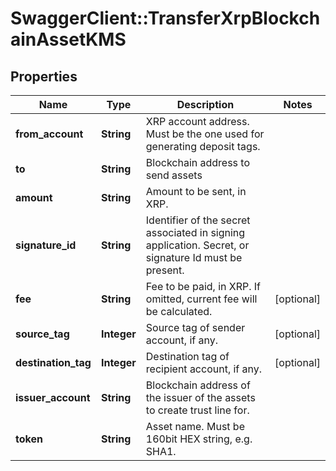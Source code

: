 # SwaggerClient::TransferXrpBlockchainAssetKMS

## Properties
Name | Type | Description | Notes
------------ | ------------- | ------------- | -------------
**from_account** | **String** | XRP account address. Must be the one used for generating deposit tags. | 
**to** | **String** | Blockchain address to send assets | 
**amount** | **String** | Amount to be sent, in XRP. | 
**signature_id** | **String** | Identifier of the secret associated in signing application. Secret, or signature Id must be present. | 
**fee** | **String** | Fee to be paid, in XRP. If omitted, current fee will be calculated. | [optional] 
**source_tag** | **Integer** | Source tag of sender account, if any. | [optional] 
**destination_tag** | **Integer** | Destination tag of recipient account, if any. | [optional] 
**issuer_account** | **String** | Blockchain address of the issuer of the assets to create trust line for. | 
**token** | **String** | Asset name. Must be 160bit HEX string, e.g. SHA1. | 

